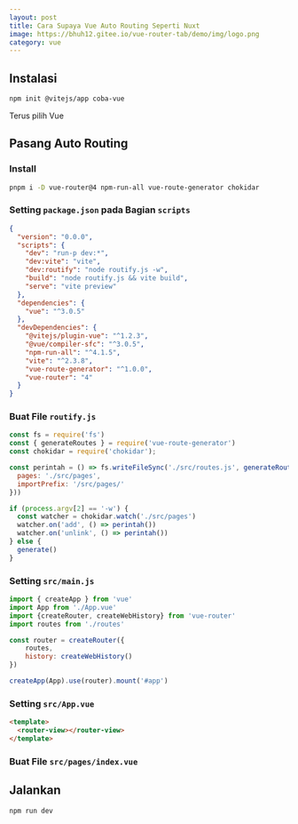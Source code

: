 ```yaml
---
layout: post
title: Cara Supaya Vue Auto Routing Seperti Nuxt
image: https://bhuh12.gitee.io/vue-router-tab/demo/img/logo.png
category: vue
---
```


## Instalasi

```bash
npm init @vitejs/app coba-vue
```

Terus pilih Vue

## Pasang Auto Routing

### Install

```bash
pnpm i -D vue-router@4 npm-run-all vue-route-generator chokidar
```

### Setting `package.json` pada Bagian `scripts`

```json
{
  "version": "0.0.0",
  "scripts": {
    "dev": "run-p dev:*",
    "dev:vite": "vite",
    "dev:routify": "node routify.js -w",
    "build": "node routify.js && vite build",
    "serve": "vite preview"
  },
  "dependencies": {
    "vue": "^3.0.5"
  },
  "devDependencies": {
    "@vitejs/plugin-vue": "^1.2.3",
    "@vue/compiler-sfc": "^3.0.5",
    "npm-run-all": "^4.1.5",
    "vite": "^2.3.8",
    "vue-route-generator": "^1.0.0",
    "vue-router": "4"
  }
}
```

### Buat File `routify.js`

```javascript
const fs = require('fs')
const { generateRoutes } = require('vue-route-generator')
const chokidar = require('chokidar');

const perintah = () => fs.writeFileSync('./src/routes.js', generateRoutes({
  pages: './src/pages',
  importPrefix: '/src/pages/'
}))

if (process.argv[2] == '-w') {
  const watcher = chokidar.watch('./src/pages')
  watcher.on('add', () => perintah())
  watcher.on('unlink', () => perintah())
} else {
  generate()
}
```

### Setting `src/main.js`

```javascript
import { createApp } from 'vue'
import App from './App.vue'
import {createRouter, createWebHistory} from 'vue-router'
import routes from './routes'

const router = createRouter({
	routes,
	history: createWebHistory()
})

createApp(App).use(router).mount('#app')
```

### Setting `src/App.vue`

```html
<template>
  <router-view></router-view>
</template>
```

### Buat File `src/pages/index.vue`

## Jalankan

```bash
npm run dev
```